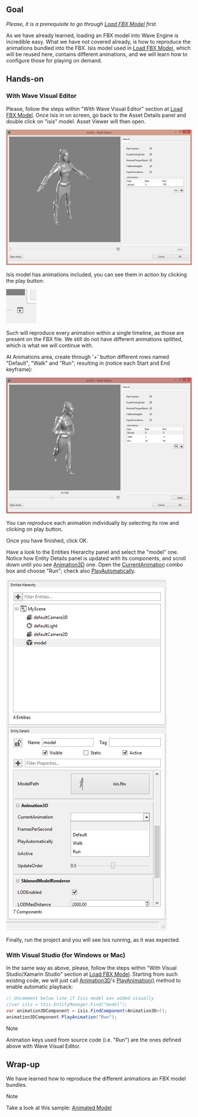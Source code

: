 ## Goal

*Please, it is a prerequisite to go through [Load FBX Model](Load-an-FBX-Model.md) first.*

As we have already learned, loading an FBX model into Wave Engine is incredible easy. What we have not covered already, is how to reproduce the animations bundled into the FBX. Isis model used in [Load FBX Model](Load-an-FBX-Model.md), which will be reused here, contains different animations, and we will learn how to configure those for playing on demand.

## Hands-on

### With Wave Visual Editor

Please, follow the steps within "With Wave Visual Editor" section at [Load FBX Model](Load-an-FBX-Model.md). Once Isis in on screen, go back to the Asset Details panel and double click on "isis" model. Asset Viewer will then open.

![](images/LoadAnimatedModel/AssetsViewer.jpg)

Isis model has animations included, you can see them in action by clicking the play button:

![](images/LoadAnimatedModel/PlayAnimationsButton.jpg)

Such will reproduce every animation within a single timeline, as those are present on the FBX file. We still do not have different animations splitted, which is what we will continue with.

At Animations area, create through '+' button different rows named "Default", "Walk" and "Run"; resulting in (notice each Start and End keyframe):

![](images/LoadAnimatedModel/AnimationsLoaded.jpg)

You can reproduce each animation individually by selecting its row and clicking on play button.

Once you have finished, click OK.

Have a look to the Entities Hierarchy panel and select the "model" one. Notice how Entity Details panel is updated with its components, and scroll down until you see [Animation3D](xref:WaveEngine.Components.Animation.Animation3D) one. Open the [CurrentAnimation](xref:WaveEngine.Components.Animation.Animation3D#WaveEngine_Components_Animation_Animation3D_CurrentAnimation) combo box and choose "Run"; check also [PlayAutomatically](xref:WaveEngine.Components.Animation.AnimationBase##WaveEngine_Components_Animation_AnimationBase_PlayAutomatically).

![](images/LoadAnimatedModel/SelectAnimation.jpg)

Finally, run the project and you will see Isis running, as it was expected.

### With Visual Studio (for Windows or Mac)

In the same way as above, please, follow the steps within "With Visual Studio/Xamarin Studio" section at [Load FBX Model](Load-an-FBX-Model.md). Starting from such existing code, we will just call [Animation3D](xref:WaveEngine.Components.Animation.Animation3D)'s [PlayAnimation()](xref:WaveEngine.Components.Animation.Animation3D.PlayAnimation(System.String,System.Nullable{System.Int32},System.Nullable{System.Int32},System.Boolean,System.Boolean)) method to enable automatic playback:

```C#
// Uncomment below line if Isis model was added visually
//var isis = this.EntityManager.Find("model");
var animation3DComponent = isis.FindComponent<Animation3D>();
animation3DComponent.PlayAnimation("Run");
```

> [!Note]
> Animation keys used from source code (i.e. "Run") are the ones defined above with Wave Visual Editor.

## Wrap-up

We have learned how to reproduce the different animations an FBX model bundles.


>[!Note]
> Take a look at this sample:
> [Animated Model](https://github.com/WaveEngine/Samples/tree/master/Graphics3D/AnimatedModel)